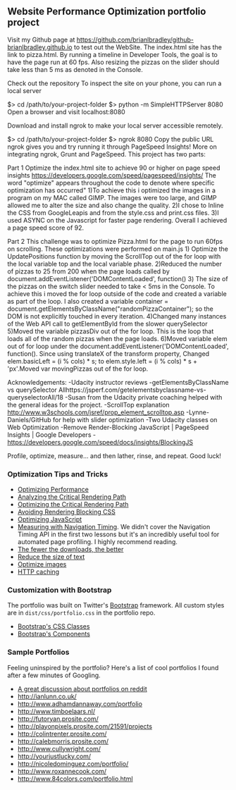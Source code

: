 ## Website Performance Optimization portfolio project

Visit my Github page at https://github.com/brianlbradley/github-brianlbradley.github.io
to test out the WebSite.  The index.html site has the link to pizza.html.  By running a timeline in Developer Tools, the goal is to have the page run at 60 fps.  Also resizing the pizzas on the slider should take less than 5 ms as denoted in the Console.

Check out the repository
To inspect the site on your phone, you can run a local server

$> cd /path/to/your-project-folder
$> python -m SimpleHTTPServer 8080
Open a browser and visit localhost:8080

Download and install ngrok to make your local server accessible remotely.

$> cd /path/to/your-project-folder
$> ngrok 8080
Copy the public URL ngrok gives you and try running it through PageSpeed Insights! More on integrating ngrok, Grunt and PageSpeed.
This project has two parts:

Part 1
  Optimize the index.html site to achieve 90 or higher on page speed insights https://developers.google.com/speed/pagespeed/insights/
  The word "optimize" appears throughout the code to denote where specific optimization has occurred"
     1)To achieve this i optimized the images in a program on my MAC called GIMP.  The images were too large, and GIMP allowed me to alter the size and also change the quality.
     2)I chose to Inline the CSS from GoogleLeapis and from the style.css and print.css files.
     3)I used ASYNC on the Javascript for faster page rendering.
 Overall I achieved a page speed score of 92.

 Part 2
   This challenge was to optimize Pizza.html for the page to run 60fps on scrolling. These optimizations were performed on main.js
      1) Optimize the UpdatePositions function by moving the ScrollTop out of the for loop
         with the local variable top and the local variable phase.
      2)Reduced the number of pizzas to 25 from 200 when the page loads  called by document.addEventListener('DOMContentLoaded', function()
      3) The size of the pizzas on the switch slider needed to take < 5ms in the Console.  To achieve this i moved the for loop outside of the code and created a variable as part of the loop.  I also created a variable  container = document.getElementsByClassName("randomPizzaContainer"); so the DOM is not explicitly touched in every iteration.
      4)Changed many instances of the Web API call to getElementById from the slower querySelector
      5)Moved the variable pizzasDiv out of the for loop.  This is the loop that loads all of the random pizzas when the page loads.
      6)Moved variable elem out of for loop under the document.addEventListener('DOMContentLoaded', function(). Since using translateX of the transform property,  Changed elem.basicLeft = (i % cols) * s; to elem.style.left = (i % cols) * s + 'px'.Moved var movingPizzas out of the for loop.



Acknowledgements:
-Udacity instructor reviews
-getElementsByClassName vs querySelector Allhttps://jsperf.com/getelementsbyclassname-vs-queryselectorAll/18
-Susan from the Udacity private coaching helped with the general ideas for the project.
-ScrollTop explanation   http://www.w3schools.com/jsref/prop_element_scrolltop.asp
-Lynne-Daniels/GitHub for help with slider optimization
-Two Udacity classes on Web Optimization
-Remove Render-Blocking JavaScript  |  PageSpeed Insights  |  Google Developers
-https://developers.google.com/speed/docs/insights/BlockingJS

Profile, optimize, measure... and then lather, rinse, and repeat. Good luck!

### Optimization Tips and Tricks
* [Optimizing Performance](https://developers.google.com/web/fundamentals/performance/ "web performance")
* [Analyzing the Critical Rendering Path](https://developers.google.com/web/fundamentals/performance/critical-rendering-path/analyzing-crp.html "analyzing crp")
* [Optimizing the Critical Rendering Path](https://developers.google.com/web/fundamentals/performance/critical-rendering-path/optimizing-critical-rendering-path.html "optimize the crp!")
* [Avoiding Rendering Blocking CSS](https://developers.google.com/web/fundamentals/performance/critical-rendering-path/render-blocking-css.html "render blocking css")
* [Optimizing JavaScript](https://developers.google.com/web/fundamentals/performance/critical-rendering-path/adding-interactivity-with-javascript.html "javascript")
* [Measuring with Navigation Timing](https://developers.google.com/web/fundamentals/performance/critical-rendering-path/measure-crp.html "nav timing api"). We didn't cover the Navigation Timing API in the first two lessons but it's an incredibly useful tool for automated page profiling. I highly recommend reading.
* <a href="https://developers.google.com/web/fundamentals/performance/optimizing-content-efficiency/eliminate-downloads.html">The fewer the downloads, the better</a>
* <a href="https://developers.google.com/web/fundamentals/performance/optimizing-content-efficiency/optimize-encoding-and-transfer.html">Reduce the size of text</a>
* <a href="https://developers.google.com/web/fundamentals/performance/optimizing-content-efficiency/image-optimization.html">Optimize images</a>
* <a href="https://developers.google.com/web/fundamentals/performance/optimizing-content-efficiency/http-caching.html">HTTP caching</a>

### Customization with Bootstrap
The portfolio was built on Twitter's <a href="http://getbootstrap.com/">Bootstrap</a> framework. All custom styles are in `dist/css/portfolio.css` in the portfolio repo.

* <a href="http://getbootstrap.com/css/">Bootstrap's CSS Classes</a>
* <a href="http://getbootstrap.com/components/">Bootstrap's Components</a>

### Sample Portfolios

Feeling uninspired by the portfolio? Here's a list of cool portfolios I found after a few minutes of Googling.

* <a href="http://www.reddit.com/r/webdev/comments/280qkr/would_anybody_like_to_post_their_portfolio_site/">A great discussion about portfolios on reddit</a>
* <a href="http://ianlunn.co.uk/">http://ianlunn.co.uk/</a>
* <a href="http://www.adhamdannaway.com/portfolio">http://www.adhamdannaway.com/portfolio</a>
* <a href="http://www.timboelaars.nl/">http://www.timboelaars.nl/</a>
* <a href="http://futoryan.prosite.com/">http://futoryan.prosite.com/</a>
* <a href="http://playonpixels.prosite.com/21591/projects">http://playonpixels.prosite.com/21591/projects</a>
* <a href="http://colintrenter.prosite.com/">http://colintrenter.prosite.com/</a>
* <a href="http://calebmorris.prosite.com/">http://calebmorris.prosite.com/</a>
* <a href="http://www.cullywright.com/">http://www.cullywright.com/</a>
* <a href="http://yourjustlucky.com/">http://yourjustlucky.com/</a>
* <a href="http://nicoledominguez.com/portfolio/">http://nicoledominguez.com/portfolio/</a>
* <a href="http://www.roxannecook.com/">http://www.roxannecook.com/</a>
* <a href="http://www.84colors.com/portfolio.html">http://www.84colors.com/portfolio.html</a>
